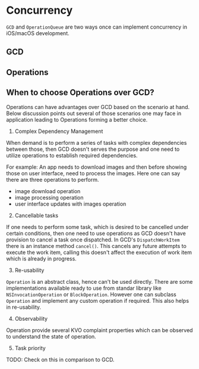 # Concurrency

`GCD` and `OperationQueue` are two ways once can implement concurrency in iOS/macOS development.

## GCD

## Operations


## When to choose Operations over GCD?
Operations can have advantages over GCD based on the scenario at hand. Below discussion points out several of those
scenarios one may face in application leading to Operations forming a better choice.

1. Complex Dependency Management

When demand is to perform a series of tasks with complex dependencies between those, then GCD doesn't serves the purpose
and one need to utilize operations to establish required dependencies.

For example:
An app needs to download images and then before showing those on user interface, need to process the images. Here one can
say there are three operations to perform.
- image download operation
- image processing operation
- user interface updates with images operation

2. Cancellable tasks

If one needs to perform some task, which is desired to be cancelled under certain conditions, then one need to use operations
as GCD doesn't have provision to cancel a task once dispatched.
In GCD's `DispatchWorkItem` there is an instance method `cancel()`. This cancels any future attempts to execute the work
item, calling this doesn't affect the execution of work item which is already in progress.

3. Re-usability

`Operation` is an abstract class, hence can't be used directly. There are some implementations available ready to use from
standar library like `NSInvocationOperation` or `BlockOperation`. However one can subclass `Operation` and implement any
custom operation if required. This also helps in re-usability.

4. Observability

Operation provide several KVO complaint properties which can be observed to understand the state of operation.

5. Task priority

TODO: Check on this in comparison to GCD.